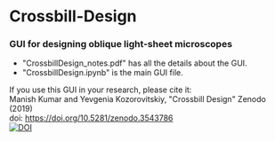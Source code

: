 # Crossbill-Design
### GUI for designing oblique light-sheet microscopes

- "CrossbillDesign_notes.pdf" has all the details about the GUI.  
- "CrossbillDesign.ipynb" is the main GUI file.  

If you use this GUI in your research, please cite it:  
Manish Kumar and Yevgenia Kozorovitskiy, "Crossbill Design" Zenodo (2019)  
doi: https://doi.org/10.5281/zenodo.3543786  
[![DOI](https://zenodo.org/badge/DOI/10.5281/zenodo.3543786.svg)](https://doi.org/10.5281/zenodo.3543786)
